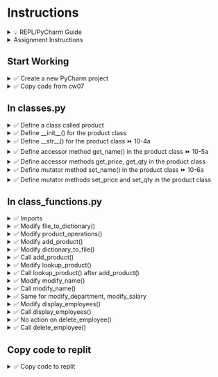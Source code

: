 # Instructions

<details>
  <summary>
    💡 REPL/PyCharm Guide
  </summary>

  - To toggle commenting, highlight the line(s) and press Ctrl + /
  - To move a statement or block of statements one indent to the right, highlight the statement(s)  press Tab
  - To move a statement or block of statements one indent to the left, highlight the statement(s)  press Shift+Tab
  - Avoid using backspaces or spaces to remove or place indents
  - REPL Comments
    - To ask the instructor a code question, highlight the line(s) of code and press Alt + / and type in your question/issue/comment and click on collapse
    - To view comments placed by the instructor click on the comment icon at the end of any highlighted code
    - If your issue is resolved, click on Resolve to remove the comment
</details>


<details>
  <summary>
    Assignment Instructions
  </summary>

- In this assignment we manage product data using classes and **storing these class objects in a dictionary**
- Each product object has four data elements - Name, Price, Quantity
- All such product objects are stored in a dictionary whose keys will be the product ID
</details>


## Start Working

<details>
  <summary>
    ✅ Create a new PyCharm project
  </summary>

  - Create a new PyCharm project in a folder of your choice
  - Create a Python file - main.py
  - Inside the project create a new folder **cw08**
  - Create files classes.py, class_functions.py and validations.py
</details>

<details>
  <summary>
    ✅ Copy code from cw07
  </summary>

  - Copy the code in main.py and validations.py from CW07
  - Copy the code from dict_functions (modify these instead of writing them from scratch)
  - Change the import statement in main.py to use class_functions module in cw08
  - **Instructor will not provide employee data file**, it will be created using your program's `Add Product` option (_after you write code for that function_)
</details>

## In classes.py

<details>
  <summary>
    ✅ Define a class called product
  </summary>

  - Use coding conventions for class name
</details>


<details>
  <summary>
    ✅ Define __init__() for the product class
  </summary>

  - Because our product has three data fields, accept three parameters in the \_\_init\_\_ definition ⏩ 10-3a (private attributes)
  - 🚩 Do not forget the default parameter
  - Bind the product data parameters to the object using self assingment. Ensure these are private attributes.
</details>

<details>
  <summary>
    ✅ Define __str__() for the product class ⏩ 10-4a
  </summary>

  - 🚩 Do not forget the default parameter in the definition
  - Inside the \_\_str\_\_() function body
    - Write a statement that returns a formatted string as follows
    - Make sure to use the private attributes you created in the \_\_init\_\_() in the appropriate placeholders

  Name: <product_name>  
  Price: <product_price>  
  Quantity: <product_qty>  

</details>

<details>
  <summary>
    ✅ Define accessor method get_name() in the product class ⏩ 10-5a
  </summary>

  - 🚩 Do not forget the default parameter in the definition
  - Inside the get_name function body
    - Write a statement that returns the private attribute for the product name
</details>

<details>
  <summary>
    ✅ Define accessor methods get_price, get_qty in the product class
  </summary>

  - Return the appropriate private attribute in each method
</details>


<details>
  <summary>
    ✅ Define mutator method set_name() in the product class ⏩ 10-6a
  </summary>

  - Accept the new name (choose a name for this new name) as a parameter
  - 🚩 Do not forget the default parameter in the definition
  - Inside the set_name function body
    - Write a statement that assigns this new name to the existing private attribute for the product name
</details>

<details>
  <summary>
    ✅ Define mutator methods set_price and set_qty in the product class
  </summary>

  - Return the appropriate private attribute in each method
</details>

## In class_functions.py

<details>
  <summary>
    ✅ Imports
  </summary>

  - Using the from keyword, import the product class you created in classes module
  - Fix the import existing import statement to use validations from cw08 instead of cw07
</details>

<details>
  <summary>
    ✅ Modify file_to_dictionary()
  </summary>

  - In the body of file_to_dictionary, change the file location to `cw08/products.bin`
</details>

<details>
  <summary>
    ✅ Modify product_operations()
  </summary>

  - Comment out all the code except the file_to_dictionary call
  - Print the dictionary (it should print empty dictionary, if you have used exception handling in that function)
</details>


<details>
  <summary>
    ✅ Modify add_product()
  </summary>

  - 💡 We can use the same function generate_product_id_dict() we wrote in validations.py (because products is still a dictionary)
  - After the code to get all the product data fields, create an object of the Product class named `new_product` by passing them in the same order as used in the initializer method  
  - To the products dictionary add a new key/value pair
    - key is the calculated product ID and
    - value is new product object
  - Print `Added Product`
  - Return products dictionary (optional if you decide to keep the dictionary name the same in all functions)

</details>

<details>
  <summary>
    ✅ Modify dictionary_to_file()
  </summary>

  - In the body of dictionary_to_file(), change the file location to `cw08/products.bin`
</details>


<details>
  <summary>
    ✅ Call add_product()
  </summary>
  
  - In product_operations() function, uncomment whatever code you need to call
    - add_product()
    - **and dictionary_to_file()**
  - Execute the program and add a new employee and Exit out of the program
  - If your code is correct, a new file called products.bin will be created in cw08 folder and will have some un-readable data
</details>



<details>
  <summary>
    ✅ Modify lookup_product()
  </summary>
  
  - Delete the print statement(s) in the if block and simply print the product object at the key provided by the user
  - This print statement will call the \_\_str\_\_() method and print all the data correctly
  
</details>

<details>
  <summary>
    ✅ Call lookup_product() after add_product()
  </summary>

  - In product_operations() function, uncomment whatever code you need to call lookup_product
  - 📜 Test your code with the most recently added product ID
</details>


<details>
  <summary>
    ✅ Modify modify_name()
  </summary>

  - Inside the if block,
  - We find the appropriate dictionary element using product_id (converted to integer) as the key and store it in a variable, say `found_product`
  - Using this found_product object, call the set_name method by passing the new name as argument ⏩ 10-6b
</details>
</details>


<details>
  <summary>
    ✅ Call modify_name()
  </summary>

  - In product_operations() function, uncomment whatever code you need to call modify_name()
  - Test your code and make sure product name is being modified correctly
</details>


<details>
  <summary>
    ✅ Same for modify_department, modify_salary
  </summary>

  - Do the same steps as above for modifying department and salary by calling the appropriate set methods (aka mutator methods) defined in the class
</details>


<details>
  <summary>
    ✅ Modify display_employees()
  </summary>

  - Inside the for loop
    - Get each data element using the loop variable (employee object) and the appropriate get methods
    - For example, employee name would be  `<loop_variable>.get_name()` ⏩ 10-5b
    - Do the same for other data elements, department, salary, email etc
  - Display all these values in a tabular format
  - You may choose column widths and alignment to fit your data

</details>


<details>
  <summary>
    ✅ Call  display_employees()
  </summary>

  - Uncomment appropriate code in employee_operations function to call display_employees()
  - Test your code to make sure the employee(s) are being displayed correctly
</details>


<details>
  <summary>
    ✅ No action on delete_employee()
  </summary>

  - Nothing to change here, because we still have to delete an employee by deleting the dictionary element, which in this assignment is an object (it was a dictionary in the previous assignment)
</details>



<details>
  <summary>
    ✅ Call  delete_employee()
  </summary>

  - Uncomment code in employee_operations to call delete_employee()
  - 📜 Execute your code and ensure ALL employee operations are being performed correctly
</details>


## Copy code to replit

<details>
  <summary>
    ✅ Copy code to replit
  </summary>
  
  - Copy the contents of classes.py, validations.py and class_functions.py to replit under folder hw08
  - Upload your employees.bin (it will NOT upload to hw08, you have to drag and drop it) or execute code and Add Employee to create a new employees.bin file
  - Comment out the existing import statement and code in main function body
  - Copy the import statement and code from main.py in your PyCharm Project and paste it in the appropriate places in replit
  - Submit the URL on Canvas assignment
</details>
